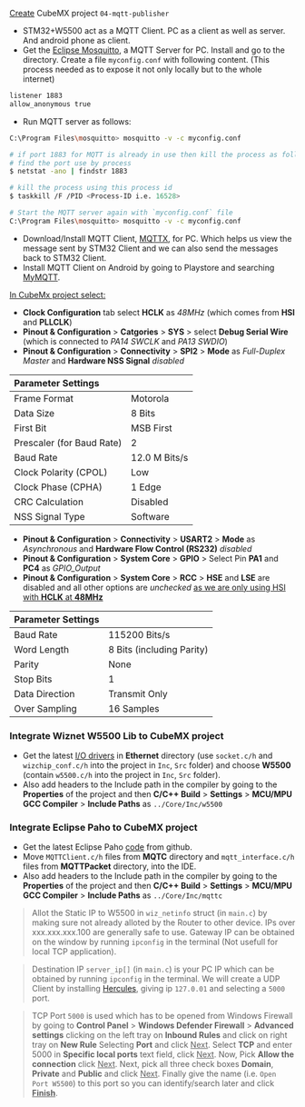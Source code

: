 <ins>Create</ins> CubeMX project `04-mqtt-publisher`        

- STM32+W5500 act as a MQTT Client. PC as a client as well as server. And android phone as client.    
- Get the [Eclipse Mosquitto](https://mosquitto.org/download/), a MQTT Server for PC. Install and go to the directory. Create a file `myconfig.conf` with following content. (This process needed as to expose it not only locally but to the whole internet)
```bash
listener 1883
allow_anonymous true
```     
- Run MQTT server as follows:    
```bash
C:\Program Files\mosquitto> mosquitto -v -c myconfig.conf

# if port 1883 for MQTT is already in use then kill the process as follows   
# find the port use by process 
$ netstat -ano | findstr 1883 

# kill the process using this process id
$ taskkill /F /PID <Process-ID i.e. 16528>  

# Start the MQTT server again with `myconfig.conf` file
C:\Program Files\mosquitto> mosquitto -v -c myconfig.conf
```     
- Download/Install MQTT Client, [MQTTX](https://mqttx.app/downloads), for PC. Which helps us view the message sent by STM32 Client and we can also send the messages back to STM32 Client.   
- Install MQTT Client on Android by going to Playstore and searching [MyMQTT](https://play.google.com/store/apps/details?id=at.tripwire.mqtt.client).   

<ins>In CubeMx project select:</ins>     
- **Clock Configuration** tab select **HCLK** as _48MHz_ (which comes from **HSI** and **PLLCLK**)        
- **Pinout & Configuration** > **Catgories** > **SYS** > select **Debug Serial Wire** (which is connected to _PA14 SWCLK_ and _PA13 SWDIO_)      
- **Pinout & Configuration** > **Connectivity** > **SPI2** > **Mode** as _Full-Duplex Master_ and **Hardware NSS Signal** _disabled_      
     
|  Parameter Settings |   |
|:-------------|:-------------|
| Frame Format   | Motorola  |
| Data Size          | 8 Bits         |
| First Bit | MSB First         |
| Prescaler (for Baud Rate) | 2         |
| Baud Rate          | 12.0 M Bits/s         |
| Clock Polarity (CPOL)          | Low          |
| Clock Phase (CPHA)           | 1 Edge    |
| CRC Calculation           | Disabled    |        
| NSS Signal Type           | Software    |     
     

- **Pinout & Configuration** > **Connectivity** > **USART2** > **Mode** as _Asynchronous_ and **Hardware Flow Control (RS232)** _disabled_    
- **Pinout & Configuration** > **System Core** > **GPIO** > Select Pin **PA1** and **PC4** as *GPIO_Output*
- **Pinout & Configuration** > **System Core** > **RCC** > **HSE** and **LSE** are disabled and all other options are *unchecked* <ins>as we are only using HSI with **HCLK** at **48MHz**</ins>
    
|  Parameter Settings |   |
|:-------------|:-------------|
| Baud Rate   | 115200 Bits/s  |
| Word Length          | 8 Bits (including Parity)         |
| Parity | None         |
| Stop Bits | 1         |
| Data Direction          | Transmit Only         |
| Over Sampling         | 16 Samples          |      
     
### Integrate Wiznet W5500 Lib to CubeMX project   
- Get the latest [I/O drivers](https://github.com/Wiznet/ioLibrary_Driver/tree/master) in **Ethernet** directory (use `socket.c/h` and `wizchip_conf.c/h` into the project in `Inc`, `Src` folder) and choose **W5500** (contain `w5500.c/h` into the project in `Inc`, `Src` folder).   
- Also add headers to the Include path in the compiler by going to the **Properties** of the project and then **C/C++ Build** > **Settings** > **MCU/MPU GCC Compiler** > **Include Paths** as `../Core/Inc/w5500`        
      
### Integrate Eclipse Paho to CubeMX project     
- Get the latest Eclipse Paho [code](https://github.com/eclipse-paho/paho.mqtt.embedded-c) from github.    
- Move `MQTTClient.c/h` files from **MQTC** directory and `mqtt_interface.c/h` files from **MQTTPacket** directory, into the IDE.    
- Also add headers to the Include path in the compiler by going to the **Properties** of the project and then **C/C++ Build** > **Settings** > **MCU/MPU GCC Compiler** > **Include Paths** as `../Core/Inc/mqttc`        


> Allot the Static IP to W5500 in `wiz_netinfo` struct (in `main.c`) by making sure not already alloted by the Router to other device. IPs over xxx.xxx.xxx.100 are generally safe to use. Gateway IP can be obtained on the window by running `ipconfig` in the terminal (Not usefull for local TCP application). 

> Destination IP `server_ip[]` (in `main.c`) is your PC IP which can be obtained by running `ipconfig` in the terminal. We will create a UDP Client by installing [Hercules](https://www.hw-group.com/software/hercules-setup-utility), giving ip `127.0.01` and selecting a `5000` port.

> TCP Port `5000` is used which has to be opened from Windows Firewall by going to **Control Panel** > **Windows Defender Firewall** > **Advanced settings** clicking on the left tray on **Inbound Rules** and click on right tray on **New Rule** Selecting **Port** and click <ins>Next</ins>. Select **TCP** and enter 5000 in **Specific local ports** text field, click <ins>Next</ins>. Now, Pick **Allow the connection** click <ins>Next</ins>. Next, pick all three check boxes **Domain**, **Private** and **Public** and click <ins>Next</ins>. Finally give the name (i.e. `Open Port W5500`) to this port so you can identify/search later and click <ins>**Finish**</ins>.